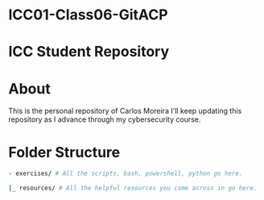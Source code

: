 # ICC01-Class06-GitACP

# ICC Student Repository

# About
This is the personal repository of Carlos Moreira
I'll keep updating this repository as I advance through my cybersecurity course.

# Folder Structure
```bash
- exercises/ # All the scripts, bash, powershell, python go here.

|_ resources/ # All the helpful resources you come across in go here.
